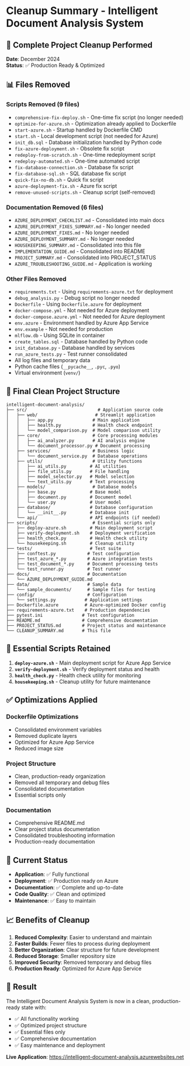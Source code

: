 # Cleanup Summary - Intelligent Document Analysis System

## 🧹 **Complete Project Cleanup Performed**

**Date**: December 2024  
**Status**: ✅ Production Ready & Optimized

## 📊 **Files Removed**

### Scripts Removed (9 files)
- `comprehensive-fix-deploy.sh` - One-time fix script (no longer needed)
- `optimize-for-azure.sh` - Optimization already applied to Dockerfile
- `start-azure.sh` - Startup handled by Dockerfile CMD
- `start.sh` - Local development script (not needed for Azure)
- `init_db.sql` - Database initialization handled by Python code
- `fix-azure-deployment.sh` - Obsolete fix script
- `redeploy-from-scratch.sh` - One-time redeployment script
- `redeploy-automated.sh` - One-time automated script
- `fix-database-connection.sh` - Database fix script
- `fix-database-sql.sh` - SQL database fix script
- `quick-fix-no-db.sh` - Quick fix script
- `azure-deployment-fix.sh` - Azure fix script
- `remove-unused-scripts.sh` - Cleanup script (self-removed)

### Documentation Removed (6 files)
- `AZURE_DEPLOYMENT_CHECKLIST.md` - Consolidated into main docs
- `AZURE_DEPLOYMENT_FIXES_SUMMARY.md` - No longer needed
- `AZURE_DEPLOYMENT_FIXES.md` - No longer needed
- `AZURE_DEPLOYMENT_SUMMARY.md` - No longer needed
- `HOUSEKEEPING_SUMMARY.md` - Consolidated into this file
- `IMPLEMENTATION_GUIDE.md` - Consolidated into README
- `PROJECT_SUMMARY.md` - Consolidated into PROJECT_STATUS
- `AZURE_TROUBLESHOOTING_GUIDE.md` - Application is working

### Other Files Removed
- `requirements.txt` - Using `requirements-azure.txt` for deployment
- `debug_analysis.py` - Debug script no longer needed
- `Dockerfile` - Using `Dockerfile.azure` for deployment
- `docker-compose.yml` - Not needed for Azure deployment
- `docker-compose.azure.yml` - Not needed for Azure deployment
- `env.azure` - Environment handled by Azure App Service
- `env.example` - Not needed for production
- `mlflow.db` - Using SQLite in container
- `create_tables.sql` - Database handled by Python code
- `init_database.py` - Database handled by services
- `run_azure_tests.py` - Test runner consolidated
- All log files and temporary data
- Python cache files (`__pycache__`, `.pyc`, `.pyo`)
- Virtual environment (`venv/`)

## 📁 **Final Clean Project Structure**

```
intelligent-document-analysis/
├── src/                           # Application source code
│   ├── web/                      # Streamlit application
│   │   ├── app.py               # Main application
│   │   ├── health.py            # Health check endpoint
│   │   └── model_comparison.py  # Model comparison utility
│   ├── core/                    # Core processing modules
│   │   ├── ai_analyzer.py       # AI analysis engine
│   │   └── document_processor.py # Document processing
│   ├── services/                # Business logic
│   │   └── document_service.py  # Database operations
│   ├── utils/                   # Utility functions
│   │   ├── ai_utils.py         # AI utilities
│   │   ├── file_utils.py       # File handling
│   │   ├── model_selector.py   # Model selection
│   │   └── text_utils.py       # Text processing
│   ├── models/                  # Database models
│   │   ├── base.py             # Base model
│   │   ├── document.py         # Document model
│   │   └── user.py             # User model
│   ├── database/               # Database configuration
│   │   └── __init__.py         # Database init
│   └── api/                    # API endpoints (if needed)
├── scripts/                     # Essential scripts only
│   ├── deploy-azure.sh         # Main deployment script
│   ├── verify-deployment.sh    # Deployment verification
│   ├── health_check.py         # Health check utility
│   └── housekeeping.sh         # Cleanup utility
├── tests/                      # Test suite
│   ├── conftest.py            # Test configuration
│   ├── test_azure_*.py        # Azure integration tests
│   ├── test_document_*.py     # Document processing tests
│   └── test_runner.py         # Test runner
├── docs/                      # Documentation
│   └── AZURE_DEPLOYMENT_GUIDE.md
├── data/                      # Sample data
│   └── sample_documents/      # Sample files for testing
├── config/                    # Configuration
│   └── settings.py           # Application settings
├── Dockerfile.azure          # Azure-optimized Docker config
├── requirements-azure.txt    # Production dependencies
├── pytest.ini               # Test configuration
├── README.md                # Comprehensive documentation
├── PROJECT_STATUS.md        # Project status and maintenance
└── CLEANUP_SUMMARY.md       # This file
```

## 🎯 **Essential Scripts Retained**

1. **`deploy-azure.sh`** - Main deployment script for Azure App Service
2. **`verify-deployment.sh`** - Verify deployment status and health
3. **`health_check.py`** - Health check utility for monitoring
4. **`housekeeping.sh`** - Cleanup utility for future maintenance

## ✅ **Optimizations Applied**

### Dockerfile Optimizations
- Consolidated environment variables
- Removed duplicate layers
- Optimized for Azure App Service
- Reduced image size

### Project Structure
- Clean, production-ready organization
- Removed all temporary and debug files
- Consolidated documentation
- Essential scripts only

### Documentation
- Comprehensive README.md
- Clear project status documentation
- Consolidated troubleshooting information
- Production-ready documentation

## 🚀 **Current Status**

- **Application**: ✅ Fully functional
- **Deployment**: ✅ Production ready on Azure
- **Documentation**: ✅ Complete and up-to-date
- **Code Quality**: ✅ Clean and optimized
- **Maintenance**: ✅ Easy to maintain

## 📈 **Benefits of Cleanup**

1. **Reduced Complexity**: Easier to understand and maintain
2. **Faster Builds**: Fewer files to process during deployment
3. **Better Organization**: Clear structure for future development
4. **Reduced Storage**: Smaller repository size
5. **Improved Security**: Removed temporary and debug files
6. **Production Ready**: Optimized for Azure App Service

## 🎉 **Result**

The Intelligent Document Analysis System is now in a clean, production-ready state with:
- ✅ All functionality working
- ✅ Optimized project structure
- ✅ Essential files only
- ✅ Comprehensive documentation
- ✅ Easy maintenance and deployment

**Live Application**: https://intelligent-document-analysis.azurewebsites.net

